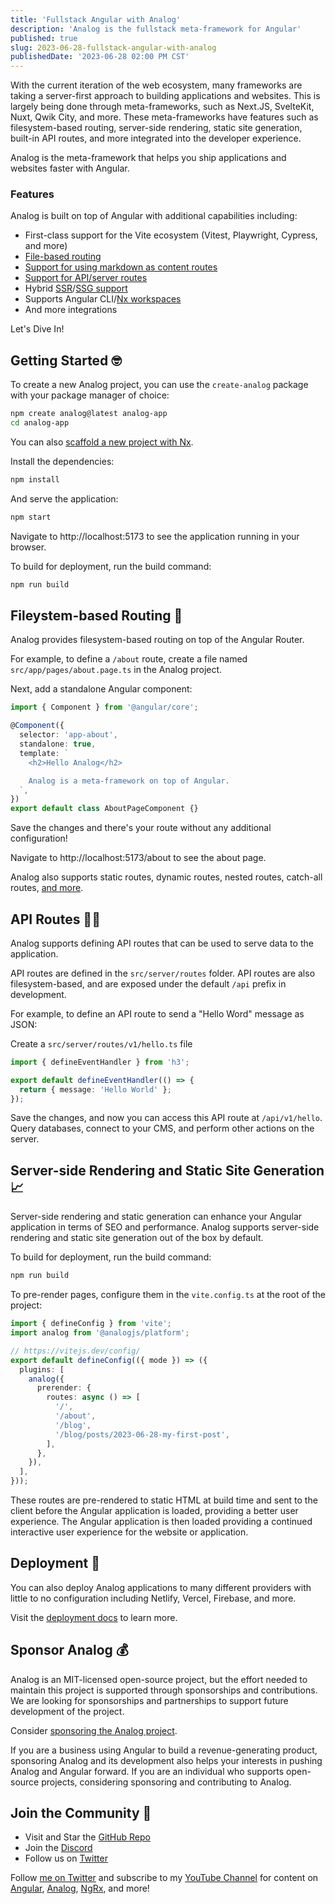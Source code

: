 ```yaml
---
title: 'Fullstack Angular with Analog'
description: 'Analog is the fullstack meta-framework for Angular'
published: true
slug: 2023-06-28-fullstack-angular-with-analog
publishedDate: '2023-06-28 02:00 PM CST'
---
```


With the current iteration of the web ecosystem, many frameworks are taking a server-first approach to building applications and websites. This is largely being done through meta-frameworks, such as Next.JS, SvelteKit, Nuxt, Qwik City, and more. These meta-frameworks have features such as filesystem-based routing, server-side rendering, static site generation, built-in API routes, and more integrated into the developer experience. 

Analog is the meta-framework that helps you ship applications and websites faster with Angular.

### Features

Analog is built on top of Angular with additional capabilities including:

- First-class support for the Vite ecosystem (Vitest, Playwright, Cypress, and more)
- [File-based routing](https://analogjs.org/docs/features/routing/overview)
- [Support for using markdown as content routes](https://analogjs.org/docs/features/routing/content)
- [Support for API/server routes](https://analogjs.org/docs/features/api/overview)
- Hybrid [SSR](https://analogjs.org/docs/features/server/server-side-rendering)/[SSG support](https://analogjs.org/docs/features/server/static-site-generation)
- Supports Angular CLI/[Nx workspaces](https://analogjs.org/docs/integrations/nx)
- And more integrations

Let's Dive In!

## Getting Started 🤓

To create a new Analog project, you can use the `create-analog` package with your package manager of choice:

```sh
npm create analog@latest analog-app
cd analog-app
```

You can also [scaffold a new project with Nx](https://analogjs.org/docs/integrations/nx).

Install the dependencies:

```sh
npm install
```

And serve the application:

```sh
npm start
```

Navigate to http://localhost:5173 to see the application running in your browser.

To build for deployment, run the build command:

```sh
npm run build
```

## Fileystem-based Routing 🤖

Analog provides filesystem-based routing on top of the Angular Router. 

For example, to define a `/about` route, create a file named `src/app/pages/about.page.ts` in the Analog project.

Next, add a standalone Angular component:

```ts
import { Component } from '@angular/core';

@Component({
  selector: 'app-about',
  standalone: true,
  template: `
    <h2>Hello Analog</h2>

    Analog is a meta-framework on top of Angular.
  `,
})
export default class AboutPageComponent {}
```

Save the changes and there's your route without any additional configuration!

Navigate to http://localhost:5173/about to see the about page.

Analog also supports static routes, dynamic routes, nested routes, catch-all routes, [and more](https://analogjs.org/docs/features/routing/overview).

## API Routes 🧑‍🔧

Analog supports defining API routes that can be used to serve data to the application.

API routes are defined in the `src/server/routes` folder. API routes are also filesystem-based, and are exposed under the default `/api` prefix in development.

For example, to define an API route to send a "Hello Word" message as JSON:

Create a `src/server/routes/v1/hello.ts` file

```ts
import { defineEventHandler } from 'h3';

export default defineEventHandler(() => {
  return { message: 'Hello World' };
});
```

Save the changes, and now you can access this API route at `/api/v1/hello`. Query databases, connect to your CMS, and perform other actions on the server.

## Server-side Rendering and Static Site Generation 📈

Server-side rendering and static generation can enhance your Angular application in terms of SEO and performance. Analog supports server-side rendering and static site generation out of the box by default.

To build for deployment, run the build command:

```sh
npm run build
```

To pre-render pages, configure them in the `vite.config.ts` at the root of the project:

```ts
import { defineConfig } from 'vite';
import analog from '@analogjs/platform';

// https://vitejs.dev/config/
export default defineConfig(({ mode }) => ({
  plugins: [
    analog({
      prerender: {
        routes: async () => [
          '/',
          '/about',
          '/blog',
          '/blog/posts/2023-06-28-my-first-post',
        ],
      },
    }),
  ],
}));
```

These routes are pre-rendered to static HTML at build time and sent to the client before the Angular application is loaded, providing a better user experience. The Angular application is then loaded providing a continued interactive user experience for the website or application.

## Deployment 🚀

You can also deploy Analog applications to many different providers with little to no configuration including Netlify, Vercel, Firebase, and more.

Visit the [deployment docs](https://analogjs.org/docs/features/deployment/overview) to learn more.

## Sponsor Analog 💰

Analog is an MIT-licensed open-source project, but the effort needed to maintain this project is supported through sponsorships and contributions. We are looking for sponsorships and partnerships to support future development of the project.

Consider [sponsoring the Analog project](https://analogjs.org/docs/sponsoring).

If you are a business using Angular to build a revenue-generating product, sponsoring Analog and its development also helps your interests in pushing Analog and Angular forward. If you are an individual who supports open-source projects, considering sponsoring and contributing to Analog.

## Join the Community 🤝

- Visit and Star the [GitHub Repo](https://github.com/analogjs/analog)
- Join the [Discord](https://chat.analogjs.org)
- Follow us on [Twitter](https://twitter.com/analogjs)

Follow [me on Twitter](https://twitter.com/brandontroberts) and subscribe to my [YouTube Channel](https://youtube.com/@brandonrobertsdev?sub_confirmation=1) for content on [Angular](https://angular.io), [Analog](https://analogjs.org), [NgRx](https://ngrx.io), and more!
